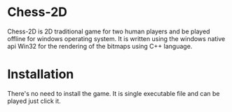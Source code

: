 # Chess-2D
Chess-2D is 2D traditional game for two human players and be played offline for windows  operating system. It is written using the windows native api Win32 for the rendering of the bitmaps using C++ language.

# Installation
There's no need to install the game. It is single executable file and can be played just click it.
